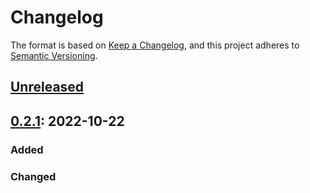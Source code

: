 # Changelog

The format is based on [Keep a Changelog](https://keepachangelog.com/en/1.0.0/),
and this project adheres to [Semantic Versioning](https://semver.org/spec/v2.0.0.html).

## [Unreleased]

## [0.2.1]: 2022-10-22

### Added

### Changed

[Unreleased]: https://github.com/augustluhrs/luster-foundry/compare/v0.2.1...HEAD
[0.2.1]: https://github.com/augustluhrs/luster-foundry/releases/tag/v0.2.1
